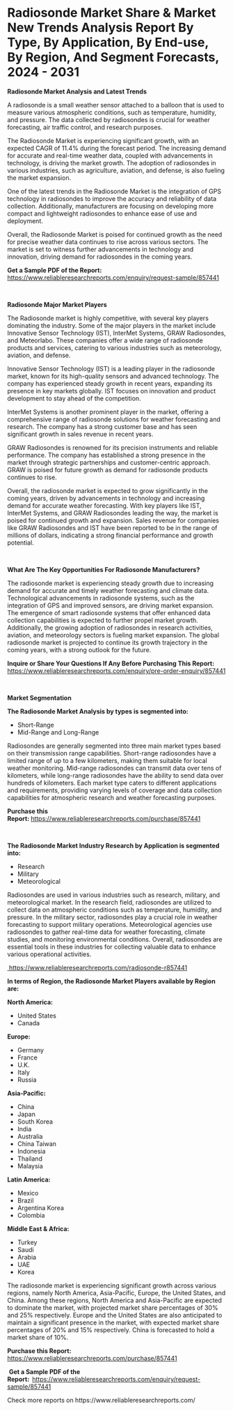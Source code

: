 <p><h1>Radiosonde Market Share & Market New Trends Analysis Report By Type, By Application, By End-use, By Region, And Segment Forecasts, 2024 - 2031</h1></p><p><strong>Radiosonde Market Analysis and Latest Trends</strong></p>
<p><p>A radiosonde is a small weather sensor attached to a balloon that is used to measure various atmospheric conditions, such as temperature, humidity, and pressure. The data collected by radiosondes is crucial for weather forecasting, air traffic control, and research purposes.</p><p>The Radiosonde Market is experiencing significant growth, with an expected CAGR of 11.4% during the forecast period. The increasing demand for accurate and real-time weather data, coupled with advancements in technology, is driving the market growth. The adoption of radiosondes in various industries, such as agriculture, aviation, and defense, is also fueling the market expansion.</p><p>One of the latest trends in the Radiosonde Market is the integration of GPS technology in radiosondes to improve the accuracy and reliability of data collection. Additionally, manufacturers are focusing on developing more compact and lightweight radiosondes to enhance ease of use and deployment.</p><p>Overall, the Radiosonde Market is poised for continued growth as the need for precise weather data continues to rise across various sectors. The market is set to witness further advancements in technology and innovation, driving demand for radiosondes in the coming years.</p></p>
<p><strong>Get a Sample PDF of the Report:&nbsp;</strong> <a href="https://www.reliableresearchreports.com/enquiry/request-sample/857441">https://www.reliableresearchreports.com/enquiry/request-sample/857441</a></p>
<p>&nbsp;</p>
<p><strong>Radiosonde Major Market Players</strong></p>
<p><p>The Radiosonde market is highly competitive, with several key players dominating the industry. Some of the major players in the market include Innovative Sensor Technology (IST), InterMet Systems, GRAW Radiosondes, and Meteorlabo. These companies offer a wide range of radiosonde products and services, catering to various industries such as meteorology, aviation, and defense.</p><p>Innovative Sensor Technology (IST) is a leading player in the radiosonde market, known for its high-quality sensors and advanced technology. The company has experienced steady growth in recent years, expanding its presence in key markets globally. IST focuses on innovation and product development to stay ahead of the competition.</p><p>InterMet Systems is another prominent player in the market, offering a comprehensive range of radiosonde solutions for weather forecasting and research. The company has a strong customer base and has seen significant growth in sales revenue in recent years.</p><p>GRAW Radiosondes is renowned for its precision instruments and reliable performance. The company has established a strong presence in the market through strategic partnerships and customer-centric approach. GRAW is poised for future growth as demand for radiosonde products continues to rise.</p><p>Overall, the radiosonde market is expected to grow significantly in the coming years, driven by advancements in technology and increasing demand for accurate weather forecasting. With key players like IST, InterMet Systems, and GRAW Radiosondes leading the way, the market is poised for continued growth and expansion. Sales revenue for companies like GRAW Radiosondes and IST have been reported to be in the range of millions of dollars, indicating a strong financial performance and growth potential.</p></p>
<p>&nbsp;</p>
<p><strong>What Are The Key Opportunities For Radiosonde Manufacturers?</strong></p>
<p><p>The radiosonde market is experiencing steady growth due to increasing demand for accurate and timely weather forecasting and climate data. Technological advancements in radiosonde systems, such as the integration of GPS and improved sensors, are driving market expansion. The emergence of smart radiosonde systems that offer enhanced data collection capabilities is expected to further propel market growth. Additionally, the growing adoption of radiosondes in research activities, aviation, and meteorology sectors is fueling market expansion. The global radiosonde market is projected to continue its growth trajectory in the coming years, with a strong outlook for the future.</p></p>
<p><strong>Inquire or Share Your Questions If Any Before Purchasing This Report:</strong> <a href="https://www.reliableresearchreports.com/enquiry/pre-order-enquiry/857441">https://www.reliableresearchreports.com/enquiry/pre-order-enquiry/857441</a></p>
<p>&nbsp;</p>
<p><strong>Market Segmentation</strong></p>
<p><strong>The Radiosonde Market Analysis by types is segmented into:</strong></p>
<p><ul><li>Short-Range</li><li>Mid-Range and Long-Range</li></ul></p>
<p><p>Radiosondes are generally segmented into three main market types based on their transmission range capabilities. Short-range radiosondes have a limited range of up to a few kilometers, making them suitable for local weather monitoring. Mid-range radiosondes can transmit data over tens of kilometers, while long-range radiosondes have the ability to send data over hundreds of kilometers. Each market type caters to different applications and requirements, providing varying levels of coverage and data collection capabilities for atmospheric research and weather forecasting purposes.</p></p>
<p><strong>Purchase this Report:&nbsp;</strong><a href="https://www.reliableresearchreports.com/purchase/857441">https://www.reliableresearchreports.com/purchase/857441</a></p>
<p>&nbsp;</p>
<p><strong>The Radiosonde Market Industry Research by Application is segmented into:</strong></p>
<p><ul><li>Research</li><li>Military</li><li>Meteorological</li></ul></p>
<p><p>Radiosondes are used in various industries such as research, military, and meteorological market. In the research field, radiosondes are utilized to collect data on atmospheric conditions such as temperature, humidity, and pressure. In the military sector, radiosondes play a crucial role in weather forecasting to support military operations. Meteorological agencies use radiosondes to gather real-time data for weather forecasting, climate studies, and monitoring environmental conditions. Overall, radiosondes are essential tools in these industries for collecting valuable data to enhance various operational activities.</p></p>
<p><a href="https://www.reliableresearchreports.com/radiosonde-r857441">&nbsp;https://www.reliableresearchreports.com/radiosonde-r857441</a></p>
<p><strong>In terms of Region, the Radiosonde Market Players available by Region are:</strong></p>
<p>
    <p> <strong> North America: </strong>
        <ul>
            <li>United States</li>
            <li>Canada</li>
        </ul>
        </p> 
    <p> <strong> Europe: </strong>
        <ul>
            <li>Germany</li>
            <li>France</li>
            <li>U.K.</li>
            <li>Italy</li>
            <li>Russia</li>
        </ul>
        </p> 
    <p> <strong> Asia-Pacific: </strong>
        <ul>
            <li>China</li>
            <li>Japan</li>
            <li>South Korea</li>
            <li>India</li>
            <li>Australia</li>
            <li>China Taiwan</li>
            <li>Indonesia</li>
            <li>Thailand</li>
            <li>Malaysia</li>
        </ul>
        </p> 
    <p> <strong> Latin America: </strong>
        <ul>
            <li>Mexico</li>
            <li>Brazil</li>
            <li>Argentina Korea</li>
            <li>Colombia</li>
        </ul>
        </p> 
    <p> <strong> Middle East & Africa: </strong>
        <ul>
            <li>Turkey</li>
            <li>Saudi</li>
            <li>Arabia</li>
            <li>UAE</li>
            <li>Korea</li>
        </ul>
    </p>
    </p>
<p><p>The radiosonde market is experiencing significant growth across various regions, namely North America, Asia-Pacific, Europe, the United States, and China. Among these regions, North America and Asia-Pacific are expected to dominate the market, with projected market share percentages of 30% and 25% respectively. Europe and the United States are also anticipated to maintain a significant presence in the market, with expected market share percentages of 20% and 15% respectively. China is forecasted to hold a market share of 10%.</p></p>
<p><strong>Purchase this Report: </strong><a href="https://www.reliableresearchreports.com/purchase/857441">https://www.reliableresearchreports.com/purchase/857441</a></p>
<p>&nbsp;<strong>Get a Sample PDF of the Report:&nbsp;&nbsp;</strong><a href="https://www.reliableresearchreports.com/enquiry/request-sample/857441">https://www.reliableresearchreports.com/enquiry/request-sample/857441</a></p>
<p><strong></strong></p>
<p>Check more reports on https://www.reliableresearchreports.com/</p>
